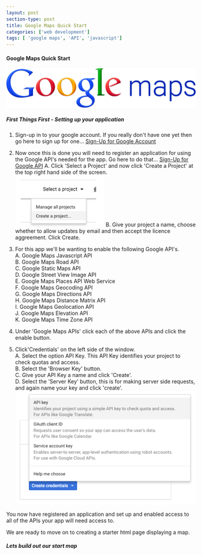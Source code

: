 ```yaml
---
layout: post
section-type: post
title: Google Maps Quick Start
categories: ['web development']
tags: [ 'google maps', 'API', 'javascript']
---
```



#### Google Maps Quick Start

![Google Maps](/img/Google_maps_logo.png "Google Maps")

##### First Things First - Setting up your application
 

1. Sign-up in to your google account. If you really don't have one yet then go here to sign up for one... [Sign-Up for Google Account](https://accounts.google.com)    

2. Now once this is done you will need to register an application for using the Google API's needed for the app. Go here to do that... [Sign-Up for Google API](https://console.developers.google.com)
	A. Click 'Select a Project' and now click 'Create a Project' at the top right hand side of the screen.
	![Create a Project](/img/create_google_project.png "Create a Project")
	B. Give your project a name, choose whether to allow updates by email and then accept the licence aggreement. Click Create.  
3. For this app we'll be wanting to enable the following Google API's.  
	A. Google Maps Javascript API  
	B. Google Maps Road API  
	C. Google Static Maps API  
	D. Google Street View Image API  
	E. Google Maps Places API Web Service  
	F. Google Maps Geocoding API  
	G. Google Maps Directions API  
	H. Google Maps Distance Matrix API  
	I. Google Maps Geolocation API  
	J. Google Maps Elevation API  
	K. Google Maps Time Zone API  
4. Under 'Google Maps APIs' click each of the above APIs and click the enable button.  
5. Click'Credentials' on the left side of the window.  
	A. Select the option API Key.  This API Key identifies your project to check quotas and access.  
	B. Select the 'Browser Key' button.  
	C. Give your API Key a name and click 'Create'.  
	D. Select the 'Server Key' button, this is for making server side requests, and again name your key and click 'create'.  
	![Create API Keys](/img/APIKeys.png "Create API Keys")


You now have registered an application and set up and enabled access to all of the APIs your app will need access to.  

We are ready to move on to creating a starter html page displaying a map.  


##### Lets build out our start map







